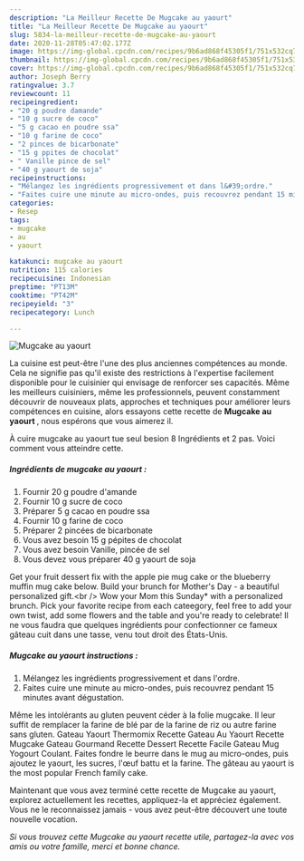 ```yaml
---
description: "La Meilleur Recette De Mugcake au yaourt"
title: "La Meilleur Recette De Mugcake au yaourt"
slug: 5834-la-meilleur-recette-de-mugcake-au-yaourt
date: 2020-11-28T05:47:02.177Z
image: https://img-global.cpcdn.com/recipes/9b6ad868f45305f1/751x532cq70/mugcake-au-yaourt-photo-principale-de-la-recette.jpg
thumbnail: https://img-global.cpcdn.com/recipes/9b6ad868f45305f1/751x532cq70/mugcake-au-yaourt-photo-principale-de-la-recette.jpg
cover: https://img-global.cpcdn.com/recipes/9b6ad868f45305f1/751x532cq70/mugcake-au-yaourt-photo-principale-de-la-recette.jpg
author: Joseph Berry
ratingvalue: 3.7
reviewcount: 11
recipeingredient:
- "20 g poudre damande"
- "10 g sucre de coco"
- "5 g cacao en poudre ssa"
- "10 g farine de coco"
- "2 pinces de bicarbonate"
- "15 g ppites de chocolat"
- " Vanille pince de sel"
- "40 g yaourt de soja"
recipeinstructions:
- "Mélangez les ingrédients progressivement et dans l&#39;ordre."
- "Faites cuire une minute au micro-ondes, puis recouvrez pendant 15 minutes avant dégustation."
categories:
- Resep
tags:
- mugcake
- au
- yaourt

katakunci: mugcake au yaourt 
nutrition: 115 calories
recipecuisine: Indonesian
preptime: "PT13M"
cooktime: "PT42M"
recipeyield: "3"
recipecategory: Lunch

---
```



![Mugcake au yaourt](https://img-global.cpcdn.com/recipes/9b6ad868f45305f1/751x532cq70/mugcake-au-yaourt-photo-principale-de-la-recette.jpg)

La cuisine est peut-être l'une des plus anciennes compétences au monde. Cela ne signifie pas qu'il existe des restrictions à l'expertise facilement disponible pour le cuisinier qui envisage de renforcer ses capacités. Même les meilleurs cuisiniers, même les professionnels, peuvent constamment découvrir de nouveaux plats, approches et techniques pour améliorer leurs compétences en cuisine, alors essayons cette recette de <strong> Mugcake au yaourt </strong>, nous espérons que vous aimerez il.

<!--inarticleads1-->

À cuire mugcake au yaourt tue seul besion 8 Ingrédients et 2 pas. Voici comment vous atteindre cette.

##### Ingrédients de mugcake au yaourt :

1. Fournir 20 g poudre d&#39;amande
1. Fournir 10 g sucre de coco
1. Préparer 5 g cacao en poudre ssa
1. Fournir 10 g farine de coco
1. Préparer 2 pincées de bicarbonate
1. Vous avez besoin 15 g pépites de chocolat
1. Vous avez besoin  Vanille, pincée de sel
1. Vous devez vous préparer 40 g yaourt de soja


Get your fruit dessert fix with the apple pie mug cake or the blueberry muffin mug cake below. Build your brunch for Mother&#39;s Day - a beautiful personalized gift.&lt;br /&gt; Wow your Mom this Sunday* with a personalized brunch. Pick your favorite recipe from each cateegory, feel free to add your own twist, add some flowers and the table and you&#39;re ready to celebrate! Il ne vous faudra que quelques ingrédients pour confectionner ce fameux gâteau cuit dans une tasse, venu tout droit des États-Unis. 

<!--inarticleads2-->

##### Mugcake au yaourt instructions :

1. Mélangez les ingrédients progressivement et dans l&#39;ordre.
1. Faites cuire une minute au micro-ondes, puis recouvrez pendant 15 minutes avant dégustation.


Même les intolérants au gluten peuvent céder à la folie mugcake. Il leur suffit de remplacer la farine de blé par de la farine de riz ou autre farine sans gluten. Gateau Yaourt Thermomix Recette Gateau Au Yaourt Recette Mugcake Gateau Gourmand Recette Dessert Recette Facile Gateau Mug Yogourt Coulant. Faites fondre le beurre dans le mug au micro-ondes, puis ajoutez le yaourt, les sucres, l&#39;œuf battu et la farine. The gâteau au yaourt is the most popular French family cake. 

<!--inarticleads1-->

<p>
Maintenant que vous avez terminé cette recette de Mugcake au yaourt, explorez actuellement les recettes, appliquez-la et appréciez également. Vous ne le reconnaissez jamais - vous avez peut-être découvert une toute nouvelle vocation.
</p>

<p>
<i>Si vous trouvez cette Mugcake au yaourt recette utile, partagez-la avec vos amis ou votre famille, merci et bonne chance.</i>
</p>
